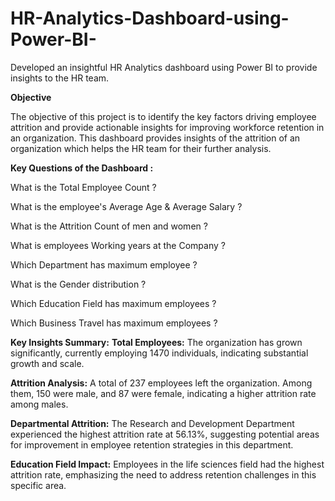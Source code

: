 # HR-Analytics-Dashboard-using-Power-BI-
Developed an insightful HR Analytics dashboard using Power BI to provide insights to the HR team.

**Objective**

The objective of this project is to identify the key factors driving employee attrition and provide actionable insights for improving workforce retention in an organization. This dashboard provides insights of the attrition of an organization which helps the HR team for their further analysis.

**Key Questions of the Dashboard :**

What is the Total Employee Count ?

What is the employee's Average Age & Average Salary ?

What is the Attrition Count of men and women ?

What is employees Working years at the Company ?

Which Department has maximum employee ?

What is the Gender distribution ?

Which Education Field has maximum employees ?

Which Business Travel has maximum employees ?

**Key Insights Summary:**
**Total Employees:** The organization has grown significantly, currently employing 1470 individuals, indicating substantial growth and scale.

**Attrition Analysis:** A total of 237 employees left the organization. Among them, 150 were male, and 87 were female, indicating a higher attrition rate among males.

**Departmental Attrition:** The Research and Development Department experienced the highest attrition rate at 56.13%, suggesting potential areas for improvement in employee retention strategies in this department.

**Education Field Impact:** Employees in the life sciences field had the highest attrition rate, emphasizing the need to address retention challenges in this specific area.

